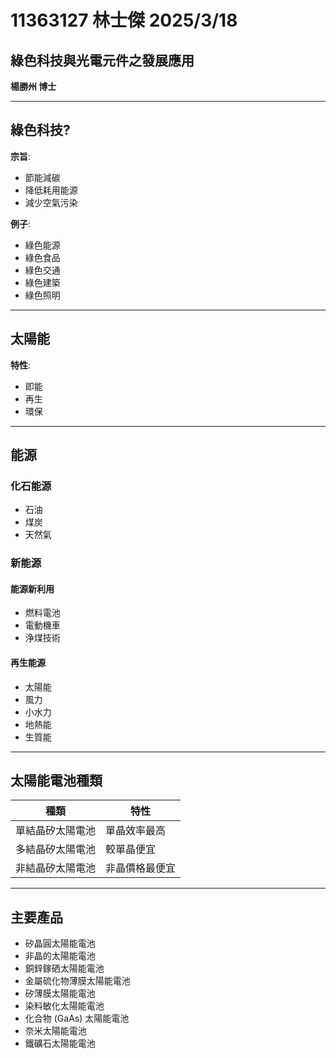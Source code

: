 # 11363127 林士傑 2025/3/18
## 綠色科技與光電元件之發展應用  
**楊勝州 博士**

---

## 綠色科技?  
**宗旨**:  
- 節能減碳  
- 降低耗用能源  
- 減少空氣污染  

**例子**:  
- 綠色能源  
- 綠色食品  
- 綠色交通  
- 綠色建築  
- 綠色照明  

---

## 太陽能  
**特性**:  
- 即能  
- 再生  
- 環保  

---

## 能源  

### 化石能源  
- 石油  
- 煤炭  
- 天然氣  

### 新能源  
#### 能源新利用  
- 燃料電池  
- 電動機車  
- 浄煤技術  

#### 再生能源  
- 太陽能  
- 風力  
- 小水力  
- 地熱能  
- 生質能  

---

## 太陽能電池種類  

| **種類**         | **特性**            |
|------------------|--------------------|
| 單結晶矽太陽電池   | 單晶效率最高         |
| 多結晶矽太陽電池   | 較單晶便宜           |
| 非結晶矽太陽電池   | 非晶價格最便宜       |

---

## 主要產品  
- 矽晶圓太陽能電池  
- 非晶的太陽能電池  
- 銅鋅鎵硒太陽能電池  
- 金屬硫化物薄膜太陽能電池  
- 矽薄膜太陽能電池  
- 染料敏化太陽能電池  
- 化合物 (GaAs) 太陽能電池  
- 奈米太陽能電池  
- 鐵礦石太陽能電池  
